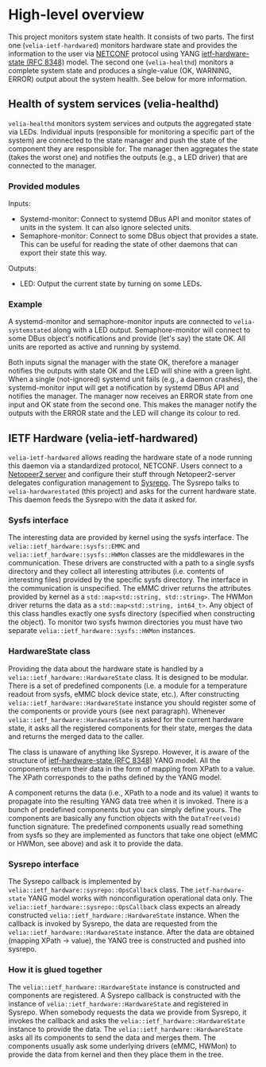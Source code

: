 # High-level overview

This project monitors system state health.
It consists of two parts.
The first one (`velia-ietf-hardwared`) monitors hardware state and provides the information to the user via [NETCONF](https://en.wikipedia.org/wiki/NETCONF) protocol using YANG [ietf-hardware-state (RFC 8348)](https://tools.ietf.org/html/rfc8348#appendix-A) model.
The second one (`velia-healthd`) monitors a complete system state and produces a single-value (OK, WARNING, ERROR) output about the system health.
See below for more information.

## Health of system services (velia-healthd)
`velia-healthd` monitors system services and outputs the aggregated state via LEDs.
Individual inputs (responsible for monitoring a specific part of the system) are connected to the state manager and push the state of the component they are responsible for.
The manager then aggregates the state (takes the worst one) and notifies the outputs (e.g., a LED driver) that are connected to the manager.

### Provided modules
Inputs:
 * Systemd-monitor: Connect to systemd DBus API and monitor states of units in the system. It can also ignore selected units.
 * Semaphore-monitor: Connect to some DBus object that provides a state. This can be useful for reading the state of other daemons that can export their state this way.

Outputs:
 * LED: Output the current state by turning on some LEDs.

### Example
A systemd-monitor and semaphore-monitor inputs are connected to `velia-systemstated` along with a LED output.
Semaphore-monitor will connect to some DBus object's notifications and provide (let's say) the state OK.
All units are reported as active and running by systemd.

Both inputs signal the manager with the state OK, therefore a manager notifies the outputs with state OK and the LED will shine with a green light.
When a single (not-ignored) systemd unit fails (e.g., a daemon crashes), the systemd-monitor ínput will get a notification by systemd DBus API and notifies the manager.
The manager now receives an ERROR state from one input and OK state from the second one.
This makes the manager notify the outputs with the ERROR state and the LED will change its colour to red.

## IETF Hardware (velia-ietf-hardwared)
`velia-ietf-hardwared` allows reading the hardware state of a node running this daemon via a standardized protocol, NETCONF.
Users connect to a [Netopeer2 server](https://github.com/CESNET/netopeer2) and configure their stuff through
Netopeer2-server delegates configuration management to [Sysrepo](http://www.sysrepo.org/).
The Sysrepo talks to `velia-hardwarestated` (this project) and asks for the current hardware state.
This daemon feeds the Sysrepo with the data it asked for.

### Sysfs interface
The interesting data are provided by kernel using the sysfs interface.
The `velia::ietf_hardware::sysfs::EMMC` and `velia::ietf_hardware::sysfs::HWMon` classes are the middlewares in the communication.
These drivers are constructed with a path to a single sysfs directory and they collect all interesting attributes (i.e. contents of interesting files) provided by the specific sysfs directory.
The interface in the communication is unspecified.
The eMMC driver returns the attributes provided by kernel as a `std::map<std::string, std::string>`.
The HWMon driver returns the data as a `std::map<std::string, int64_t>`.
Any object of this class handles exactly one sysfs directory (specified when constructing the object).
To monitor two sysfs hwmon directories you must have two separate `velia::ietf_hardware::sysfs::HWMon` instances.

### HardwareState class
Providing the data about the hardware state is handled by a `velia::ietf_hardware::HardwareState` class.
It is designed to be modular.
There is a set of predefined components (i.e. a module for a temperature readout from sysfs, eMMC block device state, etc.).
After constructing `velia::ietf_hardware::HardwareState` instance you should register some of the components or provide yours (see next paragraph).
Whenever `velia::ietf_hardware::HardwareState` is asked for the current hardware state, it asks all the registered components for their state, merges the data and returns the merged data to the caller.

The class is unaware of anything like Sysrepo.
However, it is aware of the structure of [ietf-hardware-state (RFC 8348)](https://tools.ietf.org/html/rfc8348#appendix-A) YANG model.
All the components return their data in the form of mapping from XPath to a value.
The XPath corresponds to the paths defined by the YANG model.

A component returns the data (i.e., XPath to a node and its value) it wants to propagate into the resulting YANG data tree when it is invoked.
There is a bunch of predefined components but you can simply define yours.
The components are basically any function objects with the `DataTree(void)` function signature.
The predefined components usually read something from sysfs so they are implemented as functors that take one object (eMMC or HWMon, see above) and ask it to provide the data.

### Sysrepo interface
The Sysrepo callback is implemented by `velia::ietf_hardware::sysrepo::OpsCallback` class.
The `ietf-hardware-state` YANG model works with nonconfiguration operational data only.
The `velia::ietf_hardware::sysrepo::OpsCallback` class expects an already constructed `velia::ietf_hardware::HardwareState` instance.
When the callback is invoked by Sysrepo, the data are requested from the `velia::ietf_hardware::HardwareState` instance.
After the data are obtained (mapping XPath -> value), the YANG tree is constructed and pushed into sysrepo.

### How it is glued together
The `velia::ietf_hardware::HardwareState` instance is constructed and components are registered.
A Sysrepo callback is constructed with the instance of `velia::ietf_hardware::HardwareState` and registered in Sysrepo.
When somebody requests the data we provide from Sysrepo, it invokes the callback and asks the `velia::ietf_hardware::HardwareState` instance to provide the data.
The `velia::ietf_hardware::HardwareState` asks all its components to send the data and merges them.
The components usually ask some underlying drivers (eMMC, HWMon) to provide the data from kernel and then they place them in the tree.
